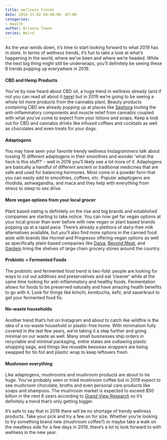 ```yaml
---
title: wellness trends
date: 2018-11-02 04:00:00 -07:00
categories:
- Health
author: Brianna Towne
series: Weird
---
```


As the year winds down, it’s time to start looking forward to what 2019 has in store. In terms of wellness trends, it’s fun to take a look at what’s happening in the world, where we’ve been and where we’re headed. While the next big thing might still be underwraps, you’ll definitely be seeing these 6 trends popping up everywhere in 2019.

#### CBD and Hemp Products 

You’ve by now heard about CBD oil, a huge trend in wellness already (and if not you can read all about it [here](https://yellowco.co/blog/2018/10/22/cbd-oil-what-to-look-for/)) but in 2019 we’re going to be seeing a whole lot more products from the cannabis plant. Beauty products containing CBD are already popping up at places like [Sephora](https://www.sephora.com/product/high-cbd-formula-body-lotion-P438374) touting the anti-inflammatory components and muscle relief from cannabis coupled with what you’ve come to expect from your lotions and soaps. Keep a look out for CBD and cannabis drinks like infused coffees and cocktails as well as chocolates and even treats for your dogs.

#### Adaptogens 

You may have seen your favorite trendy wellness Instagrammers talk about tossing 15 different adaptogens in their smoothies and wonder ‘what the heck is this stuff?’ - well in 2019 you’ll likely see a lot more of it. Adaptogens are basically a handful of different ancient or traditional medicines that are safe and used for balancing hormones. Most come in a powder form that you can easily add to smoothies, coffees, etc. Popular adaptogens are rhodiola, ashwagandha, and maca and they help with everything from stress to sleep to sex drive. 

#### More vegan options from your local grocer 

Plant based eating is definitely on the rise and big brands and established companies are starting to take notice. You can now get far vegan options at your local grocer than ever before with new vegan or plant based brands popping up at a rapid pace. There’s already a plethora of dairy-free milk alternatives available, but you’ll also find more options in the canned food aisle with brands like Hormel and Progresso offering vegan options as well as specifically plant-based companies like [Daiya](https://daiyafoods.com/), [Beyond Meat](https://beyondmeat.com/), and [Gardein](https://www.gardein.com/) lining the shelves of large chain grocery stores around the country. 

#### Probiotic + Fermented Foods 

The probiotic and fermented food trend is two-fold: people are looking for ways to cut out additives and preservatives and eat ‘cleaner’ while at the same time looking for anti-inflammatory and healthy foods. Fermentation allows for foods to be preserved naturally and have amazing health benefits to go with it. Look for things like kimchi, kombucha, kefir, and sauerkraut to get your fermented food fix.

#### No-waste households 

Another trend that’s hot on Instagram and about to catch like wildfire is the idea of a no-waste household or plastic-free home. With minimalism fully covered in the last few years, we’re taking it a step further and going minimal on our waste as well. Many small businesses ship orders in recyclable and minimal packaging, entire states are outlawing plastic shopping bags, and things like reusable beeswax  wrappers are being swapped for tin foil and plastic wrap to keep leftovers fresh. 

#### Mushroom everything  

Like adaptogens, mushrooms and mushroom products are about to be huge. You’ve probably seen or tried mushroom coffee but in 2019 expect to see mushroom chocolate, broths and even personal care products like soaps and shampoos. The mushroom market is expected to exceed $50 billion in the next 6 years according to [Grand View Research](https://www.grandviewresearch.com/industry-analysis/mushroom-market) so it’s definitely a trend that’s only getting bigger.

It’s safe to say that in 2019 there will be no shortage of trendy wellness products. Take your pick and try a few on for size. Whether you’re looking to try something brand new (mushroom coffee?) or maybe take a walk on the meatless side for a few days in 2019, there’s a lot to look forward to with wellness in the new year. 